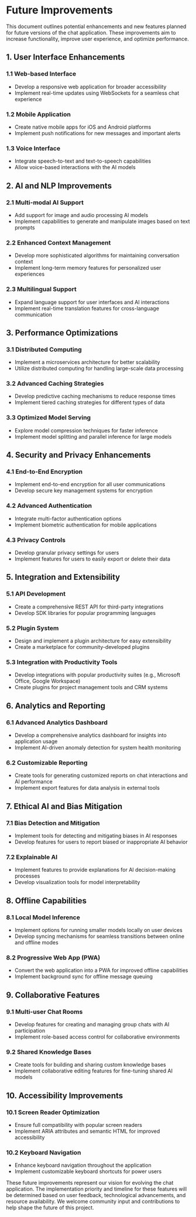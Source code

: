 # Future Improvements

This document outlines potential enhancements and new features planned for future versions of the chat application. These improvements aim to increase functionality, improve user experience, and optimize performance.

## 1. User Interface Enhancements

### 1.1 Web-based Interface
- Develop a responsive web application for broader accessibility
- Implement real-time updates using WebSockets for a seamless chat experience

### 1.2 Mobile Application
- Create native mobile apps for iOS and Android platforms
- Implement push notifications for new messages and important alerts

### 1.3 Voice Interface
- Integrate speech-to-text and text-to-speech capabilities
- Allow voice-based interactions with the AI models

## 2. AI and NLP Improvements

### 2.1 Multi-modal AI Support
- Add support for image and audio processing AI models
- Implement capabilities to generate and manipulate images based on text prompts

### 2.2 Enhanced Context Management
- Develop more sophisticated algorithms for maintaining conversation context
- Implement long-term memory features for personalized user experiences

### 2.3 Multilingual Support
- Expand language support for user interfaces and AI interactions
- Implement real-time translation features for cross-language communication

## 3. Performance Optimizations

### 3.1 Distributed Computing
- Implement a microservices architecture for better scalability
- Utilize distributed computing for handling large-scale data processing

### 3.2 Advanced Caching Strategies
- Develop predictive caching mechanisms to reduce response times
- Implement tiered caching strategies for different types of data

### 3.3 Optimized Model Serving
- Explore model compression techniques for faster inference
- Implement model splitting and parallel inference for large models

## 4. Security and Privacy Enhancements

### 4.1 End-to-End Encryption
- Implement end-to-end encryption for all user communications
- Develop secure key management systems for encryption

### 4.2 Advanced Authentication
- Integrate multi-factor authentication options
- Implement biometric authentication for mobile applications

### 4.3 Privacy Controls
- Develop granular privacy settings for users
- Implement features for users to easily export or delete their data

## 5. Integration and Extensibility

### 5.1 API Development
- Create a comprehensive REST API for third-party integrations
- Develop SDK libraries for popular programming languages

### 5.2 Plugin System
- Design and implement a plugin architecture for easy extensibility
- Create a marketplace for community-developed plugins

### 5.3 Integration with Productivity Tools
- Develop integrations with popular productivity suites (e.g., Microsoft Office, Google Workspace)
- Create plugins for project management tools and CRM systems

## 6. Analytics and Reporting

### 6.1 Advanced Analytics Dashboard
- Develop a comprehensive analytics dashboard for insights into application usage
- Implement AI-driven anomaly detection for system health monitoring

### 6.2 Customizable Reporting
- Create tools for generating customized reports on chat interactions and AI performance
- Implement export features for data analysis in external tools

## 7. Ethical AI and Bias Mitigation

### 7.1 Bias Detection and Mitigation
- Implement tools for detecting and mitigating biases in AI responses
- Develop features for users to report biased or inappropriate AI behavior

### 7.2 Explainable AI
- Implement features to provide explanations for AI decision-making processes
- Develop visualization tools for model interpretability

## 8. Offline Capabilities

### 8.1 Local Model Inference
- Implement options for running smaller models locally on user devices
- Develop syncing mechanisms for seamless transitions between online and offline modes

### 8.2 Progressive Web App (PWA)
- Convert the web application into a PWA for improved offline capabilities
- Implement background sync for offline message queuing

## 9. Collaborative Features

### 9.1 Multi-user Chat Rooms
- Develop features for creating and managing group chats with AI participation
- Implement role-based access control for collaborative environments

### 9.2 Shared Knowledge Bases
- Create tools for building and sharing custom knowledge bases
- Implement collaborative editing features for fine-tuning shared AI models

## 10. Accessibility Improvements

### 10.1 Screen Reader Optimization
- Ensure full compatibility with popular screen readers
- Implement ARIA attributes and semantic HTML for improved accessibility

### 10.2 Keyboard Navigation
- Enhance keyboard navigation throughout the application
- Implement customizable keyboard shortcuts for power users

These future improvements represent our vision for evolving the chat application. The implementation priority and timeline for these features will be determined based on user feedback, technological advancements, and resource availability. We welcome community input and contributions to help shape the future of this project.